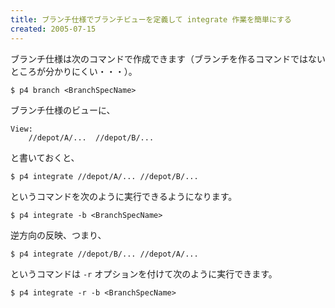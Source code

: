 ```yaml
---
title: ブランチ仕様でブランチビューを定義して integrate 作業を簡単にする
created: 2005-07-15
---
```


ブランチ仕様は次のコマンドで作成できます（ブランチを作るコマンドではないところが分かりにくい・・・）。

~~~
$ p4 branch <BranchSpecName>
~~~

ブランチ仕様のビューに、

~~~
View:
    //depot/A/...  //depot/B/...
~~~

と書いておくと、

~~~
$ p4 integrate //depot/A/... //depot/B/...
~~~

というコマンドを次のように実行できるようになります。

~~~
$ p4 integrate -b <BranchSpecName>
~~~

逆方向の反映、つまり、

~~~
$ p4 integrate //depot/B/... //depot/A/...
~~~

というコマンドは `-r` オプションを付けて次のように実行できます。

~~~
$ p4 integrate -r -b <BranchSpecName>
~~~

